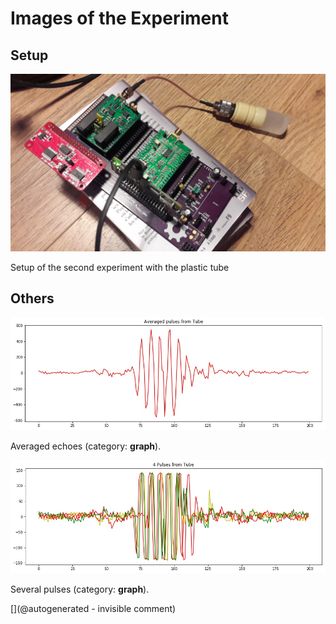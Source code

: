 # Images of the Experiment

## Setup

![](/retired/alt.tbo/20171001a/20171001_135041.jpg)

Setup of the second experiment with the plastic tube

## Others

![](/retired/alt.tbo/20171001a/Pulses_average_Tube.jpg)

Averaged echoes (category: __graph__).

![](/retired/alt.tbo/20171001a/Pulses_details_Tube.jpg)

Several pulses (category: __graph__).



[](@autogenerated - invisible comment)